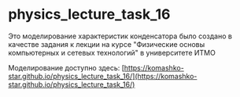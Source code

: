 # physics_lecture_task_16

Это моделирование характеристик конденсатора было создано в качестве задания к лекции на курсе "Физические основы компьютерных и сетевых технологий" в университете ИТМО

Моделирование доступно здесь: [https://komashko-star.github.io/physics_lecture_task_16/](https://komashko-star.github.io/physics_lecture_task_16/)
